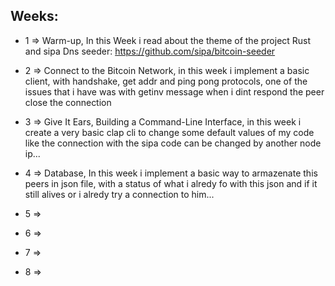 ## Weeks:
* 1 => Warm-up, In this Week i read about the theme of the project Rust and sipa Dns seeder: https://github.com/sipa/bitcoin-seeder

* 2 => Connect to the Bitcoin Network, in this week i implement a basic client, with handshake, get addr and ping pong protocols, one of the issues that i have was with  getinv message when i dint respond the peer close the connection

* 3 => Give It Ears,  Building a Command-Line Interface, in this week i create a very basic clap cli to change some default values of my code like the connection with the sipa code can be changed by another node ip...

* 4 => Database,  In this week i implement a basic way to armazenate this peers in json file, with a status of what i alredy fo with this json and if it still alives or i alredy try a connection to him...

* 5 => 

* 6 => 

* 7 => 

* 8 => 